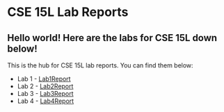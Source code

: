 # CSE 15L Lab Reports
Hello world! Here are the labs for CSE 15L down below!  
---
This is the hub for CSE 15L lab reports. You can find them below:  
- Lab 1 - [Lab1Report](https://kaleaporter.github.io/cse15l-lab-reports/LabReport1.html)  
- Lab 2 - [Lab2Report](https://kaleaporter.github.io/cse15l-lab-reports/LabReport2.html)
- Lab 3 - [Lab3Report](https://kaleaporter.github.io/cse15l-lab-reports/LabReport3.html)
- Lab 4 - [Lab4Report](https://kaleaporter.github.io/cse15l-lab-reports/LabReport4.html)  



